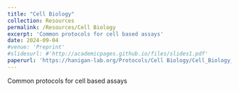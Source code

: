 ```yaml
---
title: "Cell Biology"
collection: Resources
permalink: /Resources/Cell Biology
excerpt: 'Common protocols for cell based assays'
date: 2024-09-04
#venue: 'Preprint'
#slidesurl: #'http://academicpages.github.io/files/slides1.pdf'
paperurl: 'https://hanigan-lab.org/Protocols/Cell Biology/Cell_Biology_Protocols.docx'
---
```

Common protocols for cell based assays